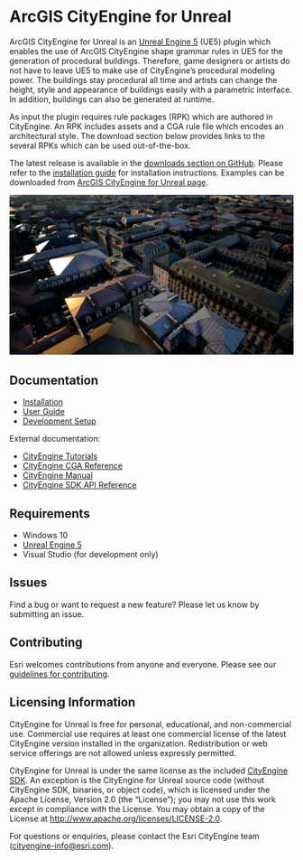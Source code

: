 # ArcGIS CityEngine for Unreal

ArcGIS CityEngine for Unreal is an [Unreal Engine 5](https://www.unrealengine.com/en-US/unreal-engine-5) (UE5) plugin which enables the use of ArcGIS CityEngine shape grammar rules in UE5 for the generation of procedural buildings. Therefore, game designers or artists do not have to leave UE5 to make use of CityEngine’s procedural modeling power. The buildings stay procedural all time and artists can change the height, style and appearance of buildings easily with a parametric interface. In addition, buildings can also be generated at runtime.

As input the plugin requires rule packages (RPK) which are authored in CityEngine. An RPK includes assets and a CGA rule file which encodes an architectural style. The download section below provides links to the several RPKs which can be used out-of-the-box.

The latest release is available in the [downloads section on GitHub](https://github.com/Esri/vitruvio/releases/latest). Please refer to the [installation guide](doc/installation.md) for installation instructions. Examples can be downloaded from [ArcGIS CityEngine for Unreal page](https://esri.github.io/cityengine/vitruvio#examples).

![City generated using ArcGIS CityEngine for Unreal](doc/img/vitruvio_paris.jpg)

## Documentation

-   [Installation](doc/installation.md)
-   [User Guide](doc/usage.md)
-   [Development Setup](doc/setup.md)

External documentation:

-   [CityEngine Tutorials](https://doc.arcgis.com/en/cityengine/latest/tutorials/introduction-to-the-cityengine-tutorials.htm)
-   [CityEngine CGA Reference](https://doc.arcgis.com/en/cityengine/latest/cga/cityengine-cga-introduction.htm)
-   [CityEngine Manual](https://doc.arcgis.com/en/cityengine/latest/help/cityengine-help-intro.htm)
-   [CityEngine SDK API Reference](https://esri.github.io/cityengine-sdk/html/index.html)

## Requirements

-   Windows 10
-   [Unreal Engine 5](https://www.unrealengine.com/en-US/unreal-engine-5)
-   Visual Studio (for development only)

## Issues

Find a bug or want to request a new feature? Please let us know by submitting an issue.

## Contributing

Esri welcomes contributions from anyone and everyone. Please see our [guidelines for contributing](https://github.com/esri/contributing).

## Licensing Information

CityEngine for Unreal is free for personal, educational, and non-commercial use. Commercial use requires at least one commercial license of the latest CityEngine version installed in the organization. Redistribution or web service offerings are not allowed unless expressly permitted.

CityEngine for Unreal is under the same license as the included [CityEngine SDK](https://github.com/Esri/esri-cityengine-sdk#licensing). An exception is the CityEngine for Unreal source code (without CityEngine SDK, binaries, or object code), which is licensed under the Apache License, Version 2.0 (the “License”); you may not use this work except in compliance with the License. You may obtain a copy of the License at http://www.apache.org/licenses/LICENSE-2.0.

For questions or enquiries, please contact the Esri CityEngine team (cityengine-info@esri.com).

